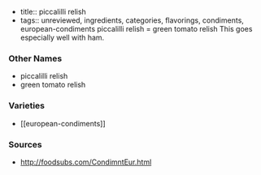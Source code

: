 - title:: piccalilli relish
- tags:: unreviewed, ingredients, categories, flavorings, condiments, european-condiments
piccalilli relish = green tomato relish This goes especially well with ham.

### Other Names

* piccalilli relish
* green tomato relish

### Varieties

* [[european-condiments]]

### Sources
* http://foodsubs.com/CondimntEur.html
